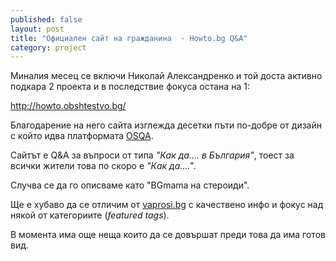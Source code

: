 ```yaml
---
published: false
layout: post
title: "Официален сайт на гражданина  - Howto.bg Q&A"
category: project
---
```


Миналия месец се включи Николай Александренко и той доста активно подкара 2 проекта и в последствие фокуса остана на 1:

http://howto.obshtestvo.bg/

Благодарение на него сайта изглежда десетки пъти по-добре от дизайн с който идва платформата [OSQA](http://www.osqa.net/).

Сайтът е Q&A за въпроси от типа _"Как да.... в България"_, тоест за всички жители това по скоро е _"Как да...."_.

Случва се да го описваме като "BGmama на стероиди".

Ще е хубаво да се отличим от [vaprosi.bg](http://vaprosi.bg/questions ) с качествено инфо и фокус над някой от категориите (_featured tags_).

В момента има още неща които да се довършат преди това да има готов вид.